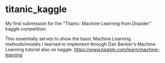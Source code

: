 # titanic_kaggle
My first submission for the "Titanic: Machine Learning from Disaster" kaggle competition. 

This essentially serves to show the basic Machine Learning methods/models I learned to implement through Dan Becker's Machine Learning tutorial also on kaggle. https://www.kaggle.com/learn/machine-learning
